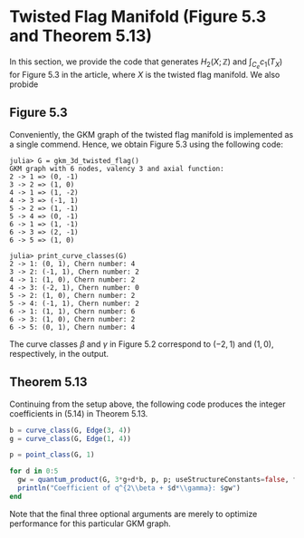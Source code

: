 # Twisted Flag Manifold (Figure 5.3 and Theorem 5.13)

In this section, we provide the code that generates $H_2(X;\mathbb{Z})$ and $\int_{C_e} c_1(T_X)$ for Figure 5.3 in the article, where $X$ is the twisted flag manifold.
We also probide

## Figure 5.3

Conveniently, the GKM graph of the twisted flag manifold is implemented as a single commend.
Hence, we obtain Figure 5.3 using the following code:

```jldoctest Twisted_flag_figure_5_3
julia> G = gkm_3d_twisted_flag()
GKM graph with 6 nodes, valency 3 and axial function:
2 -> 1 => (0, -1)
3 -> 2 => (1, 0)
4 -> 1 => (1, -2)
4 -> 3 => (-1, 1)
5 -> 2 => (1, -1)
5 -> 4 => (0, -1)
6 -> 1 => (1, -1)
6 -> 3 => (2, -1)
6 -> 5 => (1, 0)

julia> print_curve_classes(G)
2 -> 1: (0, 1), Chern number: 4
3 -> 2: (-1, 1), Chern number: 2
4 -> 1: (1, 0), Chern number: 2
4 -> 3: (-2, 1), Chern number: 0
5 -> 2: (1, 0), Chern number: 2
5 -> 4: (-1, 1), Chern number: 2
6 -> 1: (1, 1), Chern number: 6
6 -> 3: (1, 0), Chern number: 2
6 -> 5: (0, 1), Chern number: 4
```

The curve classes $\beta$ and $\gamma$ in Figure 5.2 correspond to $(-2, 1)$ and $(1, 0)$, respectively, in the output.

## Theorem 5.13

Continuing from the setup above, the following code produces the integer coefficients in (5.14) in Theorem 5.13.

```julia
b = curve_class(G, Edge(3, 4))
g = curve_class(G, Edge(1, 4))

p = point_class(G, 1)

for d in 0:5
  gw = quantum_product(G, 3*g+d*b, p, p; useStructureConstants=false, fastMode=true, distantVertex = 5)
  println("Coefficient of q^{2\\beta + $d*\\gamma}: $gw")
end
```

Note that the final three optional arguments are merely to optimize performance for this particular GKM graph.